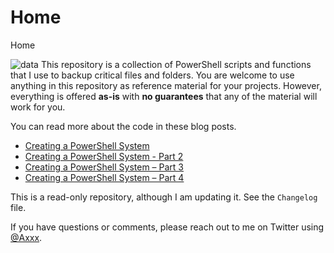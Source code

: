 # Home
Home

![data](assets/db.png) This repository is a collection of PowerShell scripts and functions that I use to backup critical files and folders. 
You are welcome to use anything in this repository as reference material for your projects. However, everything is offered **as-is** with **no guarantees** that any of the material will work for you.

You can read more about the code in these blog posts.

+ [Creating a PowerShell  System](https://xx.com/x)
+ [Creating a PowerShell  System - Part 2](https://xx.com/x)
+ [Creating a PowerShell  System – Part 3](https://xx.com/x)
+ [Creating a PowerShell  System – Part 4](https://xx.com/x)

This is a read-only repository, although I am updating it. See the `Changelog` file.

If you have questions or comments, please reach out to me on Twitter using [@Axxx](https://twitter.com/axxx).
